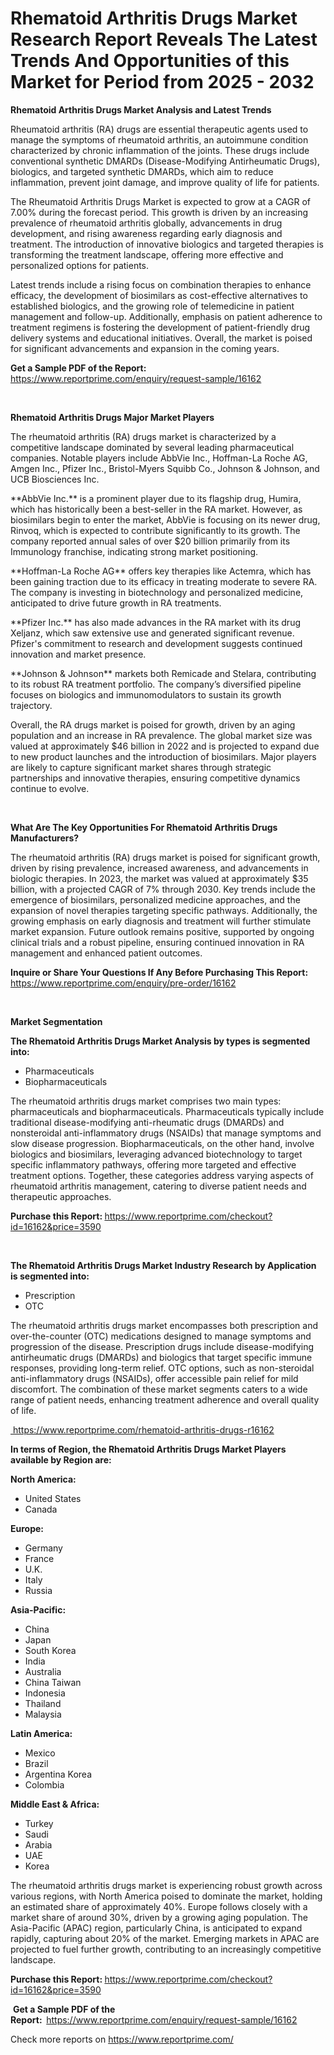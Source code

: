 <p><h1>Rhematoid Arthritis Drugs Market Research Report Reveals The Latest Trends And Opportunities of this Market for Period from 2025 - 2032</h1></p><p><strong>Rhematoid Arthritis Drugs Market Analysis and Latest Trends</strong></p>
<p><p>Rheumatoid arthritis (RA) drugs are essential therapeutic agents used to manage the symptoms of rheumatoid arthritis, an autoimmune condition characterized by chronic inflammation of the joints. These drugs include conventional synthetic DMARDs (Disease-Modifying Antirheumatic Drugs), biologics, and targeted synthetic DMARDs, which aim to reduce inflammation, prevent joint damage, and improve quality of life for patients.</p><p>The Rheumatoid Arthritis Drugs Market is expected to grow at a CAGR of 7.00% during the forecast period. This growth is driven by an increasing prevalence of rheumatoid arthritis globally, advancements in drug development, and rising awareness regarding early diagnosis and treatment. The introduction of innovative biologics and targeted therapies is transforming the treatment landscape, offering more effective and personalized options for patients.</p><p>Latest trends include a rising focus on combination therapies to enhance efficacy, the development of biosimilars as cost-effective alternatives to established biologics, and the growing role of telemedicine in patient management and follow-up. Additionally, emphasis on patient adherence to treatment regimens is fostering the development of patient-friendly drug delivery systems and educational initiatives. Overall, the market is poised for significant advancements and expansion in the coming years.</p></p>
<p><strong>Get a Sample PDF of the Report:&nbsp;</strong> <a href="https://www.reportprime.com/enquiry/request-sample/16162?utm_campaign=2759&utm_medium=2&utm_source=Github&utm_content=ia&utm_term=20032025&utm_id=rhematoid-arthritis-drugs">https://www.reportprime.com/enquiry/request-sample/16162</a></p>
<p>&nbsp;</p>
<p><strong>Rhematoid Arthritis Drugs Major Market Players</strong></p>
<p><p>The rheumatoid arthritis (RA) drugs market is characterized by a competitive landscape dominated by several leading pharmaceutical companies. Notable players include AbbVie Inc., Hoffman-La Roche AG, Amgen Inc., Pfizer Inc., Bristol-Myers Squibb Co., Johnson & Johnson, and UCB Biosciences Inc.</p><p>**AbbVie Inc.** is a prominent player due to its flagship drug, Humira, which has historically been a best-seller in the RA market. However, as biosimilars begin to enter the market, AbbVie is focusing on its newer drug, Rinvoq, which is expected to contribute significantly to its growth. The company reported annual sales of over $20 billion primarily from its Immunology franchise, indicating strong market positioning.</p><p>**Hoffman-La Roche AG** offers key therapies like Actemra, which has been gaining traction due to its efficacy in treating moderate to severe RA. The company is investing in biotechnology and personalized medicine, anticipated to drive future growth in RA treatments.</p><p>**Pfizer Inc.** has also made advances in the RA market with its drug Xeljanz, which saw extensive use and generated significant revenue. Pfizer's commitment to research and development suggests continued innovation and market presence.</p><p>**Johnson & Johnson** markets both Remicade and Stelara, contributing to its robust RA treatment portfolio. The company’s diversified pipeline focuses on biologics and immunomodulators to sustain its growth trajectory.</p><p>Overall, the RA drugs market is poised for growth, driven by an aging population and an increase in RA prevalence. The global market size was valued at approximately $46 billion in 2022 and is projected to expand due to new product launches and the introduction of biosimilars. Major players are likely to capture significant market shares through strategic partnerships and innovative therapies, ensuring competitive dynamics continue to evolve.</p></p>
<p>&nbsp;</p>
<p><strong>What Are The Key Opportunities For Rhematoid Arthritis Drugs Manufacturers?</strong></p>
<p><p>The rheumatoid arthritis (RA) drugs market is poised for significant growth, driven by rising prevalence, increased awareness, and advancements in biologic therapies. In 2023, the market was valued at approximately $35 billion, with a projected CAGR of 7% through 2030. Key trends include the emergence of biosimilars, personalized medicine approaches, and the expansion of novel therapies targeting specific pathways. Additionally, the growing emphasis on early diagnosis and treatment will further stimulate market expansion. Future outlook remains positive, supported by ongoing clinical trials and a robust pipeline, ensuring continued innovation in RA management and enhanced patient outcomes.</p></p>
<p><strong>Inquire or Share Your Questions If Any Before Purchasing This Report:</strong> <a href="https://www.reportprime.com/enquiry/pre-order/16162?utm_campaign=2759&utm_medium=2&utm_source=Github&utm_content=ia&utm_term=20032025&utm_id=rhematoid-arthritis-drugs">https://www.reportprime.com/enquiry/pre-order/16162</a></p>
<p>&nbsp;</p>
<p><strong>Market Segmentation</strong></p>
<p><strong>The Rhematoid Arthritis Drugs Market Analysis by types is segmented into:</strong></p>
<p><ul><li>Pharmaceuticals</li><li>Biopharmaceuticals</li></ul></p>
<p><p>The rheumatoid arthritis drugs market comprises two main types: pharmaceuticals and biopharmaceuticals. Pharmaceuticals typically include traditional disease-modifying anti-rheumatic drugs (DMARDs) and nonsteroidal anti-inflammatory drugs (NSAIDs) that manage symptoms and slow disease progression. Biopharmaceuticals, on the other hand, involve biologics and biosimilars, leveraging advanced biotechnology to target specific inflammatory pathways, offering more targeted and effective treatment options. Together, these categories address varying aspects of rheumatoid arthritis management, catering to diverse patient needs and therapeutic approaches.</p></p>
<p><strong>Purchase this Report:&nbsp;</strong><a href="https://www.reportprime.com/checkout?id=16162&price=3590&utm_campaign=2759&utm_medium=2&utm_source=Github&utm_content=ia&utm_term=20032025&utm_id=rhematoid-arthritis-drugs">https://www.reportprime.com/checkout?id=16162&price=3590</a></p>
<p>&nbsp;</p>
<p><strong>The Rhematoid Arthritis Drugs Market Industry Research by Application is segmented into:</strong></p>
<p><ul><li>Prescription</li><li>OTC</li></ul></p>
<p><p>The rheumatoid arthritis drugs market encompasses both prescription and over-the-counter (OTC) medications designed to manage symptoms and progression of the disease. Prescription drugs include disease-modifying antirheumatic drugs (DMARDs) and biologics that target specific immune responses, providing long-term relief. OTC options, such as non-steroidal anti-inflammatory drugs (NSAIDs), offer accessible pain relief for mild discomfort. The combination of these market segments caters to a wide range of patient needs, enhancing treatment adherence and overall quality of life.</p></p>
<p><a href="https://www.reportprime.com/rhematoid-arthritis-drugs-r16162?utm_campaign=2759&utm_medium=2&utm_source=Github&utm_content=ia&utm_term=20032025&utm_id=rhematoid-arthritis-drugs">&nbsp;https://www.reportprime.com/rhematoid-arthritis-drugs-r16162</a></p>
<p><strong>In terms of Region, the Rhematoid Arthritis Drugs Market Players available by Region are:</strong></p>
<p>
    <p> <strong> North America: </strong>
        <ul>
            <li>United States</li>
            <li>Canada</li>
        </ul>
        </p> 
    <p> <strong> Europe: </strong>
        <ul>
            <li>Germany</li>
            <li>France</li>
            <li>U.K.</li>
            <li>Italy</li>
            <li>Russia</li>
        </ul>
        </p> 
    <p> <strong> Asia-Pacific: </strong>
        <ul>
            <li>China</li>
            <li>Japan</li>
            <li>South Korea</li>
            <li>India</li>
            <li>Australia</li>
            <li>China Taiwan</li>
            <li>Indonesia</li>
            <li>Thailand</li>
            <li>Malaysia</li>
        </ul>
        </p> 
    <p> <strong> Latin America: </strong>
        <ul>
            <li>Mexico</li>
            <li>Brazil</li>
            <li>Argentina Korea</li>
            <li>Colombia</li>
        </ul>
        </p> 
    <p> <strong> Middle East & Africa: </strong>
        <ul>
            <li>Turkey</li>
            <li>Saudi</li>
            <li>Arabia</li>
            <li>UAE</li>
            <li>Korea</li>
        </ul>
    </p>
    </p>
<p><p>The rheumatoid arthritis drugs market is experiencing robust growth across various regions, with North America poised to dominate the market, holding an estimated share of approximately 40%. Europe follows closely with a market share of around 30%, driven by a growing aging population. The Asia-Pacific (APAC) region, particularly China, is anticipated to expand rapidly, capturing about 20% of the market. Emerging markets in APAC are projected to fuel further growth, contributing to an increasingly competitive landscape.</p></p>
<p><strong>Purchase this Report: </strong><a href="https://www.reportprime.com/checkout?id=16162&price=3590&utm_campaign=2759&utm_medium=2&utm_source=Github&utm_content=ia&utm_term=20032025&utm_id=rhematoid-arthritis-drugs">https://www.reportprime.com/checkout?id=16162&price=3590</a></p>
<p>&nbsp;<strong>Get a Sample PDF of the Report:&nbsp;&nbsp;</strong><a href="https://www.reportprime.com/enquiry/request-sample/16162?utm_campaign=2759&utm_medium=2&utm_source=Github&utm_content=ia&utm_term=20032025&utm_id=rhematoid-arthritis-drugs">https://www.reportprime.com/enquiry/request-sample/16162</a></p>
<p><strong></strong></p>
<p>Check more reports on <a href="https://www.reportprime.com/?utm_campaign=2759&utm_medium=2&utm_source=Github&utm_content=ia&utm_term=20032025&utm_id=rhematoid-arthritis-drugs">https://www.reportprime.com/</a></p>